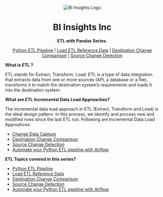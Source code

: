 <p align="center"><img src="https://github.com/hnawaz007/pythondataanalysis/blob/main/img/BIInsightsInc.com.png" alt="BI Insights Logo" /></p>

<h1 align="center">BI Insights Inc</h1>
<p align="center"><b>ETL with Pandas Series.</b></p>

<p align="center">
  <a href="https://www.youtube.com/watch?v=dfouoh9QdUw&t">Python ETL Pipeline</a> | 
  <a href="https://www.youtube.com/watch?v=W-8tEFAWD5A">Load ETL Reference Data</a> | 
  <a href="https://www.youtube.com/watch?v=32ErvH_m_no&t">Destination Change Comparison</a> | 
  <a href="https://www.youtube.com/watch?v=a_T8xRaCO60l">Source Change Detection</a>
</p>

**What is ETL ?**

ETL stands for Extract, Transform, Load. 
ETL is a type of data integration that extracts data from one or more sources (API, a database or a file), transforms it to match the destination system’s requirements and loads it into the destination system.

**What are ETL Incremental Data Load Approaches?**

The incremental data load approach in ETL (Extract, Transform and Load) is the ideal design pattern. 
In this process, we identify and process new and modified rows since the last ETL run.
Following are Incremental Data Load Approahces:

 * <a href="https://www.youtube.com/watch?v=FJSvKgfXgtk&t">Change Data Capture</a>
 * <a href="https://www.youtube.com/watch?v=32ErvH_m_no&t">Destination Change Comparison</a>
 * <a href="https://www.youtube.com/watch?v=a_T8xRaCO60l">Source Change Detection</a>
 * <a href="https://www.youtube.com/watch?v=eZfD6x9FJ4E&t">Automate your Python ETL pipeline with Airflow</a>

**ETL Topics covered in this series?**

 * <a href="https://www.youtube.com/watch?v=dfouoh9QdUw&t">Python ETL Pipeline</a>
 * <a href="https://www.youtube.com/watch?v=W-8tEFAWD5A">Load ETL Reference Data</a>
 * <a href="https://www.youtube.com/watch?v=32ErvH_m_no&t">Destination Change Comparison</a>
 * <a href="https://www.youtube.com/watch?v=a_T8xRaCO60l">Source Change Detection</a>
 * <a href="https://www.youtube.com/watch?v=eZfD6x9FJ4E&t">Automate your Python ETL pipeline with Airflow</a>
